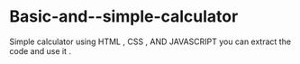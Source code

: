 # Basic-and--simple-calculator
Simple calculator using HTML , CSS , AND JAVASCRIPT  you can extract the code and use it .
